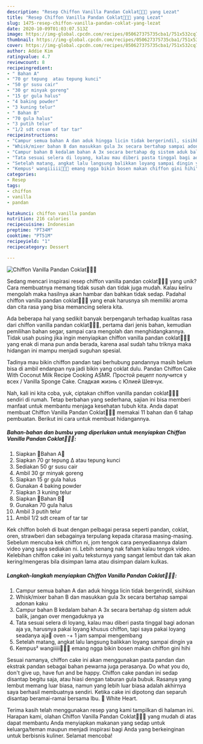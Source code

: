 ```yaml
---
description: "Resep Chiffon Vanilla Pandan Coklat🤍💚🤎 yang Lezat"
title: "Resep Chiffon Vanilla Pandan Coklat🤍💚🤎 yang Lezat"
slug: 1475-resep-chiffon-vanilla-pandan-coklat-yang-lezat
date: 2020-10-09T01:03:07.513Z
image: https://img-global.cpcdn.com/recipes/050627375735cba1/751x532cq70/chiffon-vanilla-pandan-coklat🤍💚🤎-foto-resep-utama.jpg
thumbnail: https://img-global.cpcdn.com/recipes/050627375735cba1/751x532cq70/chiffon-vanilla-pandan-coklat🤍💚🤎-foto-resep-utama.jpg
cover: https://img-global.cpcdn.com/recipes/050627375735cba1/751x532cq70/chiffon-vanilla-pandan-coklat🤍💚🤎-foto-resep-utama.jpg
author: Addie Kim
ratingvalue: 4.7
reviewcount: 8
recipeingredient:
- " Bahan A"
- "70 gr tepung  atau tepung kunci"
- "50 gr susu cair"
- "30 gr minyak goreng"
- "15 gr gula halus"
- "4 baking powder"
- "3 kuning telur"
- " Bahan B"
- "70 gula halus"
- "3 putih telur"
- "1/2 sdt cream of tar tar"
recipeinstructions:
- "Campur semua bahan A dan aduk hingga licin tidak bergerindil, sisihkan"
- "Whisk/mixer bahan B dan masukkan gula 3x secara bertahap sampai adonan kaku"
- "Campur bahan B kedalam bahan A 3x secara bertahap dg sistem aduk balik, jangan over mengaduknya ya"
- "Tata sesuai selera di loyang, kalau mau diberi pasta tinggal bagi adonan aja ya, harusnya pakai loyang khusus chiffon, tapi saya pakai loyang seadanya aja🤭 oven -+ 1 jam sampai mengembang"
- "Setelah matang, angkat lalu langsung balikkan loyang sampai dingin ya"
- "Kempus² wangiiiii🤤🤤🤤 emang ngga bikin bosen makan chiffon gini hihi"
categories:
- Resep
tags:
- chiffon
- vanilla
- pandan

katakunci: chiffon vanilla pandan 
nutrition: 216 calories
recipecuisine: Indonesian
preptime: "PT34M"
cooktime: "PT51M"
recipeyield: "1"
recipecategory: Dessert

---
```



![Chiffon Vanilla Pandan Coklat🤍💚🤎](https://img-global.cpcdn.com/recipes/050627375735cba1/751x532cq70/chiffon-vanilla-pandan-coklat🤍💚🤎-foto-resep-utama.jpg)

Sedang mencari inspirasi resep chiffon vanilla pandan coklat🤍💚🤎 yang unik? Cara membuatnya memang tidak susah dan tidak juga mudah. Kalau keliru mengolah maka hasilnya akan hambar dan bahkan tidak sedap. Padahal chiffon vanilla pandan coklat🤍💚🤎 yang enak harusnya sih memiliki aroma dan cita rasa yang bisa memancing selera kita.

Ada beberapa hal yang sedikit banyak berpengaruh terhadap kualitas rasa dari chiffon vanilla pandan coklat🤍💚🤎, pertama dari jenis bahan, kemudian pemilihan bahan segar, sampai cara mengolah dan menghidangkannya. Tidak usah pusing jika ingin menyiapkan chiffon vanilla pandan coklat🤍💚🤎 yang enak di mana pun anda berada, karena asal sudah tahu triknya maka hidangan ini mampu menjadi suguhan spesial.

Tadinya mau bikin chiffon pandan tapi berhubung pandannya masih belum bisa di ambil endanpan nya jadi bikin yang coklat dulu. Pandan Chiffon Cake With Coconut Milk Recipe Cooking ASMR. Простой рецепт получится у всех / Vanilla Sponge Cake. Сладкая жизнь с Юлией Шевчук.


Nah, kali ini kita coba, yuk, ciptakan chiffon vanilla pandan coklat🤍💚🤎 sendiri di rumah. Tetap berbahan yang sederhana, sajian ini bisa memberi manfaat untuk membantu menjaga kesehatan tubuh kita. Anda dapat membuat Chiffon Vanilla Pandan Coklat🤍💚🤎 memakai 11 bahan dan 6 tahap pembuatan. Berikut ini cara untuk membuat hidangannya.

<!--inarticleads1-->

##### Bahan-bahan dan bumbu yang diperlukan untuk menyiapkan Chiffon Vanilla Pandan Coklat🤍💚🤎:

1. Siapkan  🍁Bahan A🍁
1. Siapkan 70 gr tepung ∆ atau tepung kunci
1. Sediakan 50 gr susu cair
1. Ambil 30 gr minyak goreng
1. Siapkan 15 gr gula halus
1. Gunakan 4 baking powder
1. Siapkan 3 kuning telur
1. Siapkan  🍁Bahan B🍁
1. Gunakan 70 gula halus
1. Ambil 3 putih telur
1. Ambil 1/2 sdt cream of tar tar


Kek chiffon boleh di buat dengan pelbagai perasa seperti pandan, coklat, oren, strawberi dan sebagainya terpulang kepada citarasa masing-masing. Sebelum mencuba kek chiffon ni, jom tengok cara penyediaannya dalam video yang saya sediakan ni. Lebih senang nak faham kalau tengok video. Kelebihan chiffon cake ini yaitu teksturnya yang sangat lembut dan tak akan kering/mengeras bila disimpan lama atau disimpan dalam kulkas. 

<!--inarticleads2-->

##### Langkah-langkah menyiapkan Chiffon Vanilla Pandan Coklat🤍💚🤎:

1. Campur semua bahan A dan aduk hingga licin tidak bergerindil, sisihkan
1. Whisk/mixer bahan B dan masukkan gula 3x secara bertahap sampai adonan kaku
1. Campur bahan B kedalam bahan A 3x secara bertahap dg sistem aduk balik, jangan over mengaduknya ya
1. Tata sesuai selera di loyang, kalau mau diberi pasta tinggal bagi adonan aja ya, harusnya pakai loyang khusus chiffon, tapi saya pakai loyang seadanya aja🤭 oven -+ 1 jam sampai mengembang
1. Setelah matang, angkat lalu langsung balikkan loyang sampai dingin ya
1. Kempus² wangiiiii🤤🤤🤤 emang ngga bikin bosen makan chiffon gini hihi


Sesuai namanya, chiffon cake ini akan menggunakan pasta pandan dan ekstrak pandan sebagai bahan pewarna juga perasanya. Do what you do, don&#39;t give up, have fun and be happy. Chiffon cake pandan ini sedap disantap begitu saja, atau hiasi dengan taburan gula bubuk. Rasanya yang lembut memang luar biasa, namun yang lebih luar biasa adalah akhirnya saya berhasil membuatnya sendiri. Ketika cake ini dipotong dan separuh disantap beramai-ramai bersama Ibu. 🤍 White Heart. 

Terima kasih telah menggunakan resep yang kami tampilkan di halaman ini. Harapan kami, olahan Chiffon Vanilla Pandan Coklat🤍💚🤎 yang mudah di atas dapat membantu Anda menyiapkan makanan yang sedap untuk keluarga/teman maupun menjadi inspirasi bagi Anda yang berkeinginan untuk berbisnis kuliner. Selamat mencoba!
